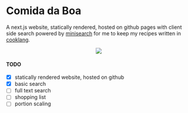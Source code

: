 # Comida da Boa

A next.js website, statically rendered, hosted on github pages with client side search powered by [minisearch](https://www.npmjs.com/package/minisearch) for me to keep my recipes written in [cooklang](https://cooklang.org/).

<p align="center">
  <img src="https://github.com/user-attachments/assets/deaf737d-61ef-44d3-bf6f-5f83a3fa893b">
</p>

#### TODO

- [X] statically rendered website, hosted on github 
- [X] basic search
- [ ] full text search
- [ ] shopping list
- [ ] portion scaling

